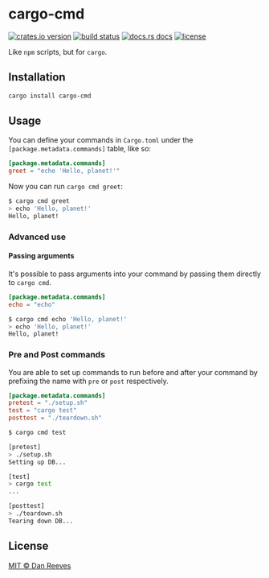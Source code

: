 # cargo-cmd

[![crates.io version][1]][2]
[![build status][3]][4]
[![docs.rs docs][5]][6]
[![license][7]][8]

Like `npm` scripts, but for `cargo`.

## Installation

```sh
cargo install cargo-cmd
```

## Usage

You can define your commands in `Cargo.toml` under the `[package.metadata.commands]` table, like so:

```toml
[package.metadata.commands]
greet = "echo 'Hello, planet!'"
```

Now you can run `cargo cmd greet`:

```sh
$ cargo cmd greet
> echo 'Hello, planet!'
Hello, planet!
```

### Advanced use

#### Passing arguments

It's possible to pass arguments into your command by passing them directly to `cargo cmd`.

```toml
[package.metadata.commands]
echo = "echo"
```

```sh
$ cargo cmd echo 'Hello, planet!'
> echo 'Hello, planet!'
Hello, planet!
```

### Pre and Post commands

You are able to set up commands to run before and after your command by prefixing the name with `pre` or `post` respectively.

```toml
[package.metadata.commands]
pretest = "./setup.sh"
test = "cargo test"
posttest = "./teardown.sh"
```

```sh
$ cargo cmd test

[pretest]
> ./setup.sh
Setting up DB...

[test]
> cargo test
...

[posttest]
> ./teardown.sh
Tearing down DB...
```

## License
[MIT © Dan Reeves](./LICENSE)



[1]: https://img.shields.io/crates/v/cargo-cmd.svg?style=flat-square
[2]: https://crates.io/crates/cargo-cmd
[3]: https://img.shields.io/travis/danreeves/cargo-cmd.svg?style=flat-square
[4]: https://travis-ci.org/danreeves/cargo-cmd
[5]: https://img.shields.io/badge/docs-latest-blue.svg?style=flat-square
[6]: https://docs.rs/crate/cargo-cmd
[7]: https://img.shields.io/crates/l/cargo-cmd.svg?style=flat-square
[8]: ./LICENSE

